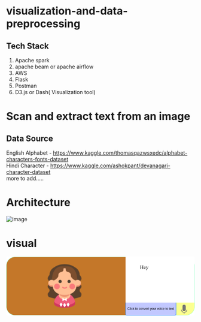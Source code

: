 # visualization-and-data-preprocessing
## Tech Stack
1. Apache spark
2. apache beam or apache airflow
3. AWS
4. Flask
5. Postman
6. D3.js or Dash( Visualization tool)

# Scan and extract text from an image 
## Data Source
English Alphabet - https://www.kaggle.com/thomasqazwsxedc/alphabet-characters-fonts-dataset<br>
Hindi Character - https://www.kaggle.com/ashokpant/devanagari-character-dataset <br>
more to add.....

# Architecture
![image](architecture.svg)

# visual
![image](1feature.png)
